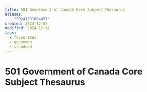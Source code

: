 ```yaml
---
title: 501 Government of Canada Core Subject Thesaurus
aliases:
  - "20241231004457"
created: 2024-12-05
modified: 2024-12-31
tags:
  - favourites
  - gccommon
  - standard
---
```

# 501 Government of Canada Core Subject Thesaurus
